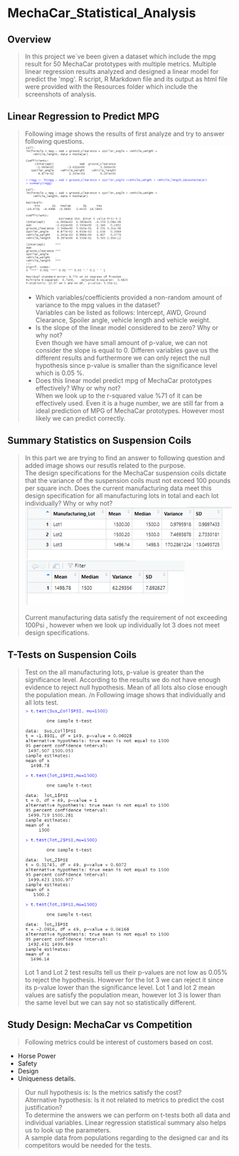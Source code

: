 # MechaCar_Statistical_Analysis
## Overview
> In this project we`ve been given a dataset which include the mpg result for 50 MechaCar prototypes with multiple metrics. Multiple linear regression results analyzed and designed a linear model for predict the 'mpg'. R script, R Markdown file and its output as html file were provided with the Resources folder which include the screenshots of analysis.
## Linear Regression to Predict MPG
> Following image shows the results of first analyze and try to answer following questions.
> ![Picture1](/Resources/ss1.png)
> * Which variables/coefficients provided a non-random amount of variance to the mpg values in the dataset? <br />
> Variables can be listed as follows: Intercept, AWD, Ground Clearance, Spoiler angle, vehicle length and vehicle weight. 
> * Is the slope of the linear model considered to be zero? Why or why not?<br />
> Even though we have small amount of p-value, we can not consider the slope is equal to 0. Differen variables gave us the different results and furthermore we can only reject the null hypothesis since p-value is smaller than the significance level which is 0.05 %. 
>  * Does this linear model predict mpg of MechaCar prototypes effectively? Why or why not? <br />
> When we look up to the r-squared value %71 of it can be effectively used. Even it is a huge number, we are still far from a ideal prediction of MPG of MechaCar prototypes. However most likely we can predict correctly.
## Summary Statistics on Suspension Coils
> In this part we are trying to find an answer to following question and added image shows our resutls related to the purpose. <br />
>The design specifications for the MechaCar suspension coils dictate that the variance of the suspension coils must not exceed 100 pounds per square inch. Does the current manufacturing data meet this design specification for all manufacturing lots in total and each lot individually? Why or why not?<br />
> ![picture2](/Resources/ss2.png)  ![picture3](/Resources/ss3.png) <br /> <br />
>Current manufacturing data satisfy the requirement of not exceeding 100Psi , however when we look up individually lot 3 does not meet design specifications.
## T-Tests on Suspension Coils
>Test on the all manufacturing lots, p-value is greater than the significance level. According to the results we do not have enough evidence to reject null hypothesis. Mean of all lots also close enough the population mean. /n
> Following image shows that individually and all lots test. <br />
![Picture4](/Resources/ss4.png) <br />
> Lot 1 and Lot 2 test results tell us their p-values are not low as 0.05% to reject the hypothesis. However for the lot 3 we can reject it since its p-value lower than the significance level. Lot 1 and lot 2 mean values are satisfy the population mean, however lot 3 is lower than the same level but we can say not so statistically different.
## Study Design: MechaCar vs Competition
> Following metrics could be interest of customers based on cost.
* Horse Power
* Safety
* Design
* Uniqueness details. 
> Our null hypothesis is: Is the metrics satisfy the cost? <br />
> Alternative hypothesis: Is it not related to metrics to predict the cost justification? <br />
> To determine the answers we can perform on t-tests both all data and individual variables. Linear regression statistical summary also helps us to look up the parameters. <br />
> A sample data from populations regarding to the designed car and its competitors would be needed for the tests.
